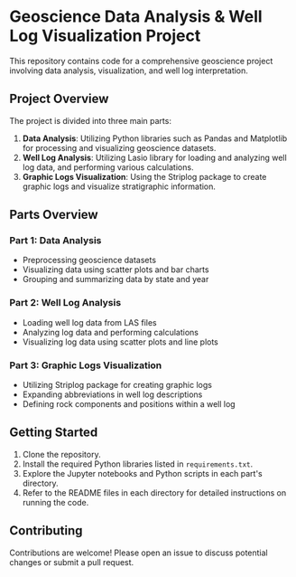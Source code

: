 # Geoscience Data Analysis & Well Log Visualization Project

This repository contains code for a comprehensive geoscience project involving data analysis, visualization, and well log interpretation.

## Project Overview

The project is divided into three main parts:

1. **Data Analysis**: Utilizing Python libraries such as Pandas and Matplotlib for processing and visualizing geoscience datasets.
2. **Well Log Analysis**: Utilizing Lasio library for loading and analyzing well log data, and performing various calculations.
3. **Graphic Logs Visualization**: Using the Striplog package to create graphic logs and visualize stratigraphic information.

## Parts Overview

### Part 1: Data Analysis
- Preprocessing geoscience datasets
- Visualizing data using scatter plots and bar charts
- Grouping and summarizing data by state and year

### Part 2: Well Log Analysis
- Loading well log data from LAS files
- Analyzing log data and performing calculations
- Visualizing log data using scatter plots and line plots

### Part 3: Graphic Logs Visualization
- Utilizing Striplog package for creating graphic logs
- Expanding abbreviations in well log descriptions
- Defining rock components and positions within a well log

## Getting Started

1. Clone the repository.
2. Install the required Python libraries listed in `requirements.txt`.
3. Explore the Jupyter notebooks and Python scripts in each part's directory.
4. Refer to the README files in each directory for detailed instructions on running the code.

## Contributing

Contributions are welcome! Please open an issue to discuss potential changes or submit a pull request.


